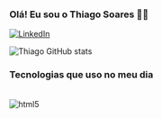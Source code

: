### Olá! Eu sou o Thiago Soares 👋😃

[![LinkedIn](https://img.shields.io/badge/LinkedIn-0077B5?style=for-the-badge&logo=linkedin&logoColor=white)](https://www.linkedin.com/in/thiago-soares-38308b217/)

![Thiago GitHub stats](https://github-readme-stats.vercel.app/api?username=ThiagoSoares&show_icons=true&theme=dracula)

### Tecnologias que uso no meu dia

<div style = display: inline_block><br>
  <img align="center" alt="html5" src="https://img.shields.io/badge/HTML5-E34F26?style=for-the-badge&logo=html5&logoColor=white"
</div>

